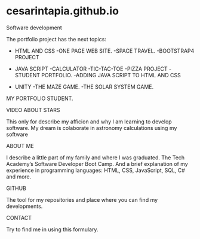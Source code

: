 # cesarintapia.github.io
Software development

The portfolio project has the next topics:

* HTML AND CSS
    -ONE PAGE WEB SITE.
    -SPACE TRAVEL.
    -BOOTSTRAP4 PROJECT
    
* JAVA SCRIPT
    -CALCULATOR
    -TIC-TAC-TOE
    -PIZZA PROJECT
    -STUDENT PORTFOLIO.
    -ADDING JAVA SCRIPT TO HTML AND CSS
 
 * UNITY
   -THE MAZE GAME.
   -THE SOLAR SYSTEM GAME.
   
MY PORTFOLIO STUDENT.

VIDEO ABOUT STARS

This only for describe my afficion and why I am learning to develop software. My dream is colaborate in astronomy calculations using my software


ABOUT ME

I describe a little part of my family and where I was graduated. The Tech Academy’s Software Developer Boot Camp. And a brief explanation of my experience in programming languages: HTML, CSS, JavaScript, SQL, C# and more.


GITHUB

The tool for my repositories and place where you can find my developments.

CONTACT

Try to find me in using this formulary.
